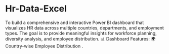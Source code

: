 # Hr-Data-Excel
To build a comprehensive and interactive Power BI dashboard that visualizes HR data across multiple countries, departments, and employment types. The goal is to provide meaningful insights for workforce planning, diversity analysis, and employee distribution.  📊 Dashboard Features: 🌍 Country-wise Employee Distribution .
